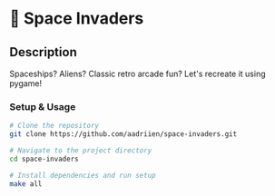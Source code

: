# 🚀 Space Invaders

## Description

Spaceships? Aliens? Classic retro arcade fun? Let's recreate it using pygame!

### Setup & Usage

```sh
# Clone the repository
git clone https://github.com/aadriien/space-invaders.git

# Navigate to the project directory
cd space-invaders

# Install dependencies and run setup
make all
```


